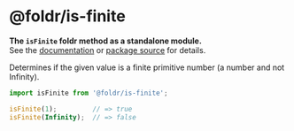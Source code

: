 # @foldr/is-finite

**The `isFinite` foldr method as a standalone module.**    
See the [documentation](http://foldr.com/0.0.0/is-finite) or [package source](https:/github.com/CloudVessel/foldr/blob/master/packages/categories/is-finite/src/index.js) for details.

Determines if the given value is a finite primitive number (a number and not Infinity).

```js
import isFinite from '@foldr/is-finite';

isFinite(1);         // => true
isFinite(Infinity);  // => false
```
